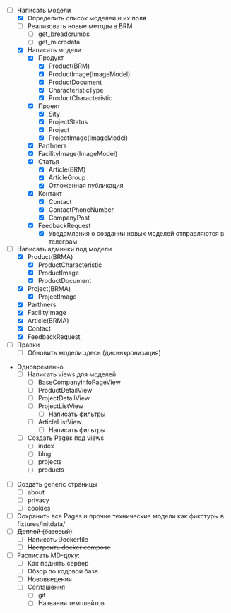 - [ ] Написать модели
	- [x] Определить список моделей и их поля
	- [ ] Реализовать новые методы в BRM
		- [ ] get_breadcrumbs
		- [ ] get_microdata
	- [x] Написать модели
		- [x] Продукт
			- [x] Product(BRM)
			- [x] ProductImage(ImageModel)
			- [x] ProductDocument
			- [x] CharacteristicType
			- [x] ProductCharacteristic
		- [x] Проект
			- [x] Sity
			- [x] ProjectStatus
			- [x] Project
			- [x] ProjectImage(ImageModel)
		- [x] Parthners
		- [x] FacilityImage(ImageModel)
		- [x] Статья
			- [x] Article(BRM)
			- [x] ArticleGroup
			- [x] Отложенная публикация
		- [x] Контакт
			- [x] Contact
			- [x] ContactPhoneNumber
			- [x] CompanyPost
		- [x] FeedbackRequest
			- [x] Уведомления о создании новых моделей отправляются в телеграм
- [ ] Написать админки под модели
	- [x] Product(BRMA)
		- [x] ProductCharacteristic
		- [x] ProductImage
		- [x] ProductDocument
	- [x] Project(BRMA)
		- [x] ProjectImage
	- [x] Parthners
	- [x] FacilityImage
	- [x] Article(BRMA)
	- [x] Contact
	- [x] FeedbackRequest
- [ ] Правки
	- [ ] Обновить модели здесь (дисинхронизация)
- Одновременно
	- [ ] Написать views для моделей
		- [ ] BaseCompanyInfoPageView
		- [ ] ProductDetailView
		- [ ] ProjectDetailView
		- [ ] ProjectListView
			- [ ] Написать фильтры
		- [ ] ArticleListView
			- [ ] Написать фильтры
	- [ ] Создать Pages под views
		- [ ] index
		- [ ] blog
		- [ ] projects
		- [ ] products
- [ ] Создать generic страницы
	- [ ] about
	- [ ] privacy
	- [ ] cookies
- [ ] Сохранить все Pages и прочие технические модели как фикстуры в fixtures/initdata/
- [ ] ~~Деплой (базовый)~~
	- [ ] ~~Написать Dockerfile~~
	- [ ] ~~Настроить docker compose~~
- [ ] Расписать MD-доку:
	- [ ] Как поднять сервер
	- [ ] Обзор по кодовой базе
	- [ ] Нововведения
	- [ ] Соглашения
		- [ ] git
		- [ ] Названия темплейтов